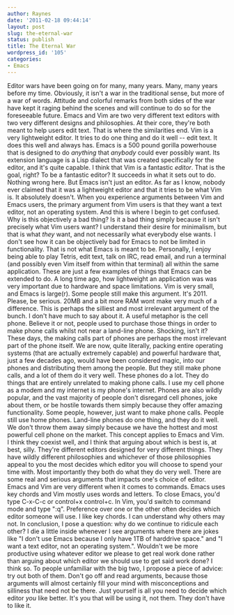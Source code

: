```yaml
---
author: Raynes
date: '2011-02-18 09:44:14'
layout: post
slug: the-eternal-war
status: publish
title: The Eternal War
wordpress_id: '105'
categories:
- Emacs
---
```


Editor wars have been going on for many, many years. Many, many years
before my time. Obviously, it isn't a war in the traditional sense, but
more of a war of words. Attitude and colorful remarks from both sides of
the war have kept it raging behind the scenes and will continue to do so
for the foreseeable future. Emacs and Vim are two very different text
editors with two very different designs and philosophies. At their core,
they're both meant to help users edit text. That is where the
similarities end. Vim is a very lightweight editor. It tries to do one
thing and do it well -- edit text. It does this well and always has.
Emacs is a 500 pound gorilla powerhouse that is designed to do
*anything* that *anybody* could ever possibly want. Its extension
language is a Lisp dialect that was created specifically for the editor,
and it's quite capable. I think that Vim is a fantastic *editor*. That
is the goal, right? To be a fantastic editor? It succeeds in what it
sets out to do. Nothing wrong here. But Emacs isn't just an editor. As
far as I know, nobody ever claimed that it was a lightweight editor and
that it tries to be what Vim is. It absolutely doesn't. When you
experience arguments between Vim and Emacs users, the primary argument
from Vim users is that they want a text editor, not an operating system.
And this is where I begin to get confused. Why is this objectively a bad
thing? Is it a bad thing simply because it isn't precisely what Vim
users want? I understand their desire for minimalism, but that is what
*they* want, and not necessarily what everybody else wants. I don't see
how it can be objectively bad for Emacs to not be limited in
functionality. That is not what Emacs is meant to be. Personally, I
enjoy being able to play Tetris, edit text, talk on IRC, read email, and
run a terminal (and possibly even Vim itself from within that terminal)
all within the same application. These are just a few examples of things
that Emacs can be extended to do. A long time ago, how lightweight an
application was was very important due to hardware and space
limitations. Vim is very small, and Emacs is large(r). Some people still
make this argument. It's 2011. Please, be serious. 20MB and a bit more
RAM wont make very much of a difference. This is perhaps the silliest
and most irrelevant argument of the bunch. I don't have much to say
about it. A useful metaphor is the cell phone. Believe it or not, people
used to purchase those things in order to make phone calls whilst not
near a land-line phone. Shocking, isn't it? These days, the making calls
part of phones are perhaps the most irrelevant part of the phone itself.
We are now, quite literally, packing entire operating systems (that are
actually extremely capable) and powerful hardware that, just a few
decades ago, would have been considered magic, into our phones and
distributing them among the people. But they still make phone calls, and
a lot of them do it very well. These phones do a lot. They do things
that are entirely unrelated to making phone calls. I use my cell phone
as a modem and my internet is my phone's internet. Phones are also
wildly popular, and the vast majority of people don't disregard cell
phones, joke about them, or be hostile towards them simply because they
offer amazing functionality. Some people, however, just want to make
phone calls. People still use home phones. Land-line phones do one
thing, and they do it well. We don't throw them away simply because we
have the hottest and most powerful cell phone on the market. This
concept applies to Emacs and Vim. I think they coexist well, and I think
that arguing about which is best is, at best, silly. They're different
editors designed for very different things. They have wildly different
philosophies and whichever of those philosophies appeal to you the most
decides which editor you will choose to spend your time with. Most
importantly they both do what they do very well. There are some real and
serious arguments that impacts one's choice of editor. Emacs and Vim are
very different when it comes to commands. Emacs uses key chords and Vim
mostly uses words and letters. To close Emacs, you'd type C-x-C-c or
control+x control+c. In Vim, you'd switch to command mode and type ":q".
Preference over one or the other often decides which editor someone will
use. I like key chords. I can understand why others may not. In
conclusion, I pose a question: why do we continue to ridicule each
other? I die a little inside whenever I see arguments where there are
jokes like "I don't use Emacs because I only have 1TB of harddrive
space." and "I want a text editor, not an operating system.". Wouldn't
we be more productive using whatever editor we please to get real work
done rather than arguing about which editor we should use to get said
work done? I think so. To people unfamiliar with the big two, I propose
a piece of advice: try out both of them. Don't go off and read
arguments, because those arguments will almost certainly fill your mind
with misconceptions and silliness that need not be there. Just yourself
is all you need to decide which editor *you* like better. It's you that
will be using it, not them. They don't have to like it.
